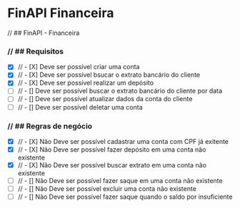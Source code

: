 # FinAPI Financeira

// ## FinAPI - Financeira

### **// ## Requisitos**

* [X] // - [X] Deve ser possível criar uma conta
* [X] // - [X] Deve ser possível bsucar o extrato bancário do cliente
* [X] // - [X] Deve ser possível realizar um depósito
* [ ] // - [] Deve ser possível buscar o extrato bancário do cliente por data
* [ ] // - [] Deve ser possível atualizar dados da conta do cliente
* [ ] // - [] Deve ser possível deletar uma conta

### **// ## Regras de negócio**

* [X] // - [X] Não Deve ser possível cadastrar uma conta com CPF já exitente
* [X] // - [X] Não Deve ser possível fazer depósito em uma conta não existente
* [X] // - [X] Não Deve ser possível buscar extrato em uma conta não existente
* [ ] // - [] Não Deve ser possível fazer saque em uma conta não existente
* [ ] // - [] Não Deve ser possível excluir uma conta não existente
* [ ] // - [] Não Deve ser possível fazer saque quando o saldo por insuficiente
